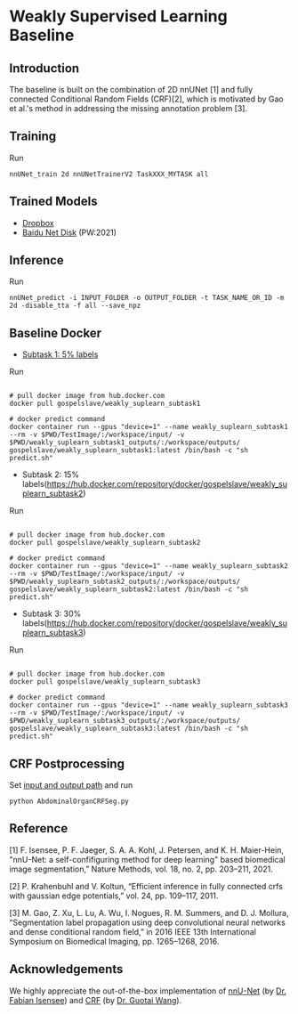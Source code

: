 # Weakly Supervised Learning Baseline

## Introduction

The baseline is built on the combination of 2D nnUNet [1] and fully connected Conditional Random Fields (CRF)[2], which is motivated by Gao et al.'s method in addressing the missing annotation problem [3].



## Training

Run

`nnUNet_train 2d nnUNetTrainerV2 TaskXXX_MYTASK all`

## Trained Models

- [Dropbox](https://www.dropbox.com/s/jy9jmnwypumtm9h/BaselineModel.zip?dl=0)
- [Baidu Net Disk](https://pan.baidu.com/s/1vwn88HBGwsAOpcy0Q2qXyQ ) (PW:2021)

## Inference

Run

`nnUNet_predict -i INPUT_FOLDER -o OUTPUT_FOLDER -t TASK_NAME_OR_ID -m 2d -disable_tta -f all --save_npz `


## Baseline Docker

- [Subtask 1:  5% labels](https://hub.docker.com/repository/docker/gospelslave/weakly_suplearn_subtask1)

Run

```

# pull docker image from hub.docker.com
docker pull gospelslave/weakly_suplearn_subtask1

# docker predict command
docker container run --gpus "device=1" --name weakly_suplearn_subtask1 --rm -v $PWD/TestImage/:/workspace/input/ -v $PWD/weakly_suplearn_subtask1_outputs/:/workspace/outputs/ gospelslave/weakly_suplearn_subtask1:latest /bin/bash -c "sh predict.sh"

```



- Subtask 2:  15% labels(https://hub.docker.com/repository/docker/gospelslave/weakly_suplearn_subtask2)

Run

```

# pull docker image from hub.docker.com
docker pull gospelslave/weakly_suplearn_subtask2

# docker predict command
docker container run --gpus "device=1" --name weakly_suplearn_subtask2 --rm -v $PWD/TestImage/:/workspace/input/ -v $PWD/weakly_suplearn_subtask2_outputs/:/workspace/outputs/ gospelslave/weakly_suplearn_subtask2:latest /bin/bash -c "sh predict.sh"

```





- Subtask 3:  30% labels(https://hub.docker.com/repository/docker/gospelslave/weakly_suplearn_subtask3)

Run

```

# pull docker image from hub.docker.com
docker pull gospelslave/weakly_suplearn_subtask3

# docker predict command
docker container run --gpus "device=1" --name weakly_suplearn_subtask3 --rm -v $PWD/TestImage/:/workspace/input/ -v $PWD/weakly_suplearn_subtask3_outputs/:/workspace/outputs/ gospelslave/weakly_suplearn_subtask3:latest /bin/bash -c "sh predict.sh"

```





## CRF Postprocessing

Set [input and output path](https://github.com/JunMa11/AbdomenCT-1K/blob/87fc206b70bbbdbb79a0e260bb9f9106d2feb555/WeaklySupervisedLearning/SimpleCRF-master/examples/AbdominalOrganCRFSeg.py#L27-L29) and run

`python AbdominalOrganCRFSeg.py`



## Reference

[1] F. Isensee, P. F. Jaeger, S. A. A. Kohl, J. Petersen, and K. H. Maier-Hein, "nnU-Net: a self-confifiguring method for deep learning" based biomedical image segmentation,” Nature Methods, vol. 18, no. 2, pp. 203–211, 2021. 

[2] P. Krahenbuhl and V. Koltun, “Efficient inference in fully connected crfs with gaussian edge potentials,” vol. 24, pp. 109–117, 2011.

[3] M. Gao, Z. Xu, L. Lu, A. Wu, I. Nogues, R. M. Summers, and D. J. Mollura, “Segmentation label propagation using deep convolutional neural networks and dense conditional random field,” in 2016 IEEE 13th International Symposium on Biomedical Imaging, pp. 1265–1268, 2016.



## Acknowledgements

We highly appreciate the out-of-the-box implementation of [nnU-Net](https://github.com/MIC-DKFZ/nnUNet) (by [Dr. Fabian Isensee](https://github.com/FabianIsensee)) and [CRF](https://github.com/HiLab-git/SimpleCRF) (by [Dr. Guotai Wang](https://github.com/taigw)).
